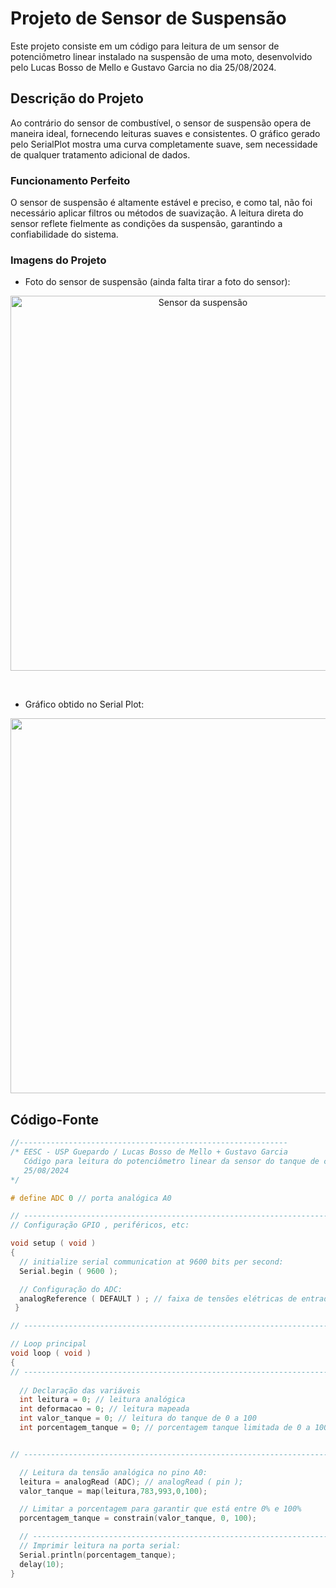 # Projeto de Sensor de Suspensão

Este projeto consiste em um código para leitura de um sensor de potenciômetro linear instalado na suspensão de uma moto, desenvolvido pelo Lucas Bosso de Mello e Gustavo Garcia no dia 25/08/2024.

## Descrição do Projeto

Ao contrário do sensor de combustível, o sensor de suspensão opera de maneira ideal, fornecendo leituras suaves e consistentes. O gráfico gerado pelo SerialPlot mostra uma curva completamente suave, sem necessidade de qualquer tratamento adicional de dados.

### Funcionamento Perfeito

O sensor de suspensão é altamente estável e preciso, e como tal, não foi necessário aplicar filtros ou métodos de suavização. A leitura direta do sensor reflete fielmente as condições da suspensão, garantindo a confiabilidade do sistema.

### Imagens do Projeto

- Foto do sensor de suspensão (ainda falta tirar a foto do sensor):

<p align="center">
  <img src="" alt="Sensor da suspensão" width="600" style="display: block; margin-left: auto; margin-right: auto;"/>
</p>

<br>

- Gráfico obtido no Serial Plot:

<p align="center">
  <img src="serialplot.jpg" alt=""Foto do sensor funcionando no SerialPlot" width="600" style="display: block; margin-left: auto; margin-right: auto;"/>
</p>

## Código-Fonte

```cpp
//------------------------------------------------------------
/* EESC - USP Guepardo / Lucas Bosso de Mello + Gustavo Garcia
   Código para leitura do potenciômetro linear da sensor do tanque de combustível
   25/08/2024
*/ 

# define ADC 0 // porta analógica A0

// ------------------------------------------------------------------------
// Configuração GPIO , periféricos, etc:

void setup ( void ) 
{
  // initialize serial communication at 9600 bits per second:
  Serial.begin ( 9600 );

  // Configuração do ADC:
  analogReference ( DEFAULT ) ; // faixa de tensões elétricas de entrada : 0 V − 5 V
 }

// ------------------------------------------------------------------------

// Loop principal
void loop ( void ) 
{
// ------------------------------------------------------------------------
 
  // Declaração das variáveis
  int leitura = 0; // leitura analógica
  int deformacao = 0; // leitura mapeada
  int valor_tanque = 0; // leitura do tanque de 0 a 100
  int porcentagem_tanque = 0; // porcentagem tanque limitada de 0 a 100


// ------------------------------------------------------------------------

  // Leitura da tensão analógica no pino A0:
  leitura = analogRead (ADC); // analogRead ( pin );
  valor_tanque = map(leitura,783,993,0,100);

  // Limitar a porcentagem para garantir que está entre 0% e 100%
  porcentagem_tanque = constrain(valor_tanque, 0, 100);

  // ------------------------------------------------------------------------
  // Imprimir leitura na porta serial:
  Serial.println(porcentagem_tanque);
  delay(10);
}

